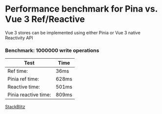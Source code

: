 # Performance benchmark for Pina vs. Vue 3 Ref/Reactive

Vue 3 stores can be implemented using either Pinia or Vue 3 native Reactivity API

### Benchmark: 1000000 write operations

| Test | Time |
| ------ | ------ |
| Ref time: | 36ms| 
| Pinia ref time: | 628ms | 
| Reactive time: | 501ms | 
| Pinia reactive time: | 809ms | 


[StackBlitz](https://stackblitz.com/edit/vitejs-vite-pq41uh?file=src%2FApp.vue)
